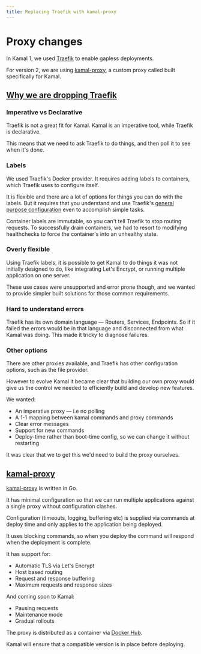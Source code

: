 ```yaml
---
title: Replacing Traefik with kamal-proxy
---
```


# Proxy changes

In Kamal 1, we used [Traefik](https://traefik.io/traefik) to enable gapless deployments.

For version 2, we are using [kamal-proxy](https://github.com/basecamp/kamal-proxy), a custom proxy called built specifically for Kamal.

## [Why we are dropping Traefik](#dropping-traefik)

### Imperative vs Declarative

Traefik is not a great fit for Kamal. Kamal is an imperative tool, while Traefik is declarative.

This means that we need to ask Traefik to do things, and then poll it to see when it's done.

### Labels

We used Traefik's Docker provider. It requires adding labels to containers, which Traefik uses to configure itself.

It is flexible and there are a lot of options for things you can do with the labels. But it requires that you understand and use Traefik's [general purpose configuration](https://doc.traefik.io/traefik/providers/docker/) even to accomplish simple tasks.

Container labels are immutable, so you can't tell Traefik to stop routing requests. To successfully drain containers, we had to resort to modifying healthchecks to force the container's into an unhealthy state.

### Overly flexible

Using Traefik labels, it is possible to get Kamal to do things it was not initially designed to do, like integrating Let's Encrypt, or running multiple application on one server.

These use cases were unsupported and error prone though, and we wanted to provide simpler built solutions for those common requirements.

### Hard to understand errors

Traefik has its own domain language — Routers, Services, Endpoints. So if it failed the errors would be in that language and disconnected from what Kamal was doing. This made it tricky to diagnose failures.

### Other options

There are other proxies available, and Traefik has other configuration options, such as the file provider.

However to evolve Kamal it became clear that building our own proxy would give us the control we needed to efficiently build and develop new features.

We wanted:
- An imperative proxy — i.e no polling
- A 1-1 mapping between kamal commands and proxy commands
- Clear error messages
- Support for new commands
- Deploy-time rather than boot-time config, so we can change it without restarting

It was clear that we to get this we'd need to build the proxy ourselves.

## [kamal-proxy](#kamal-proxy)

[kamal-proxy](https://github.com/basecamp/kamal-proxy) is written in Go.

It has minimal configuration so that we can run multiple applications against a single proxy without configuration clashes.

Configuration (timeouts, logging, buffering etc) is supplied via commands at deploy time and only applies to the application being deployed.

It uses blocking commands, so when you deploy the command will respond when the deployment is complete.

It has support for:
- Automatic TLS via Let's Encrypt
- Host based routing
- Request and response buffering
- Maximum requests and response sizes

And coming soon to Kamal:
- Pausing requests
- Maintenance mode
- Gradual rollouts

The proxy is distributed as a container via [Docker Hub](https://hub.docker.com/repository/docker/basecamp/kamal-proxy).

Kamal will ensure that a compatible version is in place before deploying.
